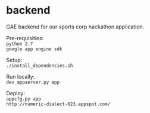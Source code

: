 backend
=======

GAE backend for our sports corp hackathon application.

Pre-requisities:  
`python 2.7`  
`google app engine sdk`

Setup: 	
`./install_dependencies.sh`

Run locally:	
`dev_appserver.py app`

Deploy: 	 
`appcfg.py app`  
`http://numeric-dialect-623.appspot.com/`
